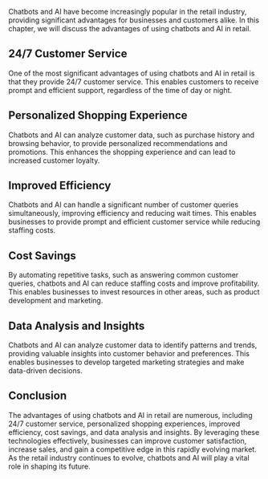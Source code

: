 

Chatbots and AI have become increasingly popular in the retail industry, providing significant advantages for businesses and customers alike. In this chapter, we will discuss the advantages of using chatbots and AI in retail.

24/7 Customer Service
---------------------

One of the most significant advantages of using chatbots and AI in retail is that they provide 24/7 customer service. This enables customers to receive prompt and efficient support, regardless of the time of day or night.

Personalized Shopping Experience
--------------------------------

Chatbots and AI can analyze customer data, such as purchase history and browsing behavior, to provide personalized recommendations and promotions. This enhances the shopping experience and can lead to increased customer loyalty.

Improved Efficiency
-------------------

Chatbots and AI can handle a significant number of customer queries simultaneously, improving efficiency and reducing wait times. This enables businesses to provide prompt and efficient customer service while reducing staffing costs.

Cost Savings
------------

By automating repetitive tasks, such as answering common customer queries, chatbots and AI can reduce staffing costs and improve profitability. This enables businesses to invest resources in other areas, such as product development and marketing.

Data Analysis and Insights
--------------------------

Chatbots and AI can analyze customer data to identify patterns and trends, providing valuable insights into customer behavior and preferences. This enables businesses to develop targeted marketing strategies and make data-driven decisions.

Conclusion
----------

The advantages of using chatbots and AI in retail are numerous, including 24/7 customer service, personalized shopping experiences, improved efficiency, cost savings, and data analysis and insights. By leveraging these technologies effectively, businesses can improve customer satisfaction, increase sales, and gain a competitive edge in this rapidly evolving market. As the retail industry continues to evolve, chatbots and AI will play a vital role in shaping its future.
